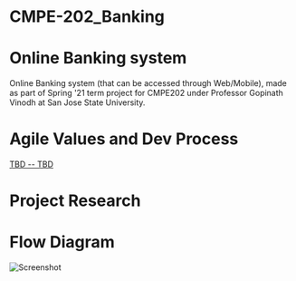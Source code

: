 # CMPE-202_Banking

# Online Banking system
Online Banking system (that can be accessed through Web/Mobile), made as part of Spring '21 term project for CMPE202 under Professor Gopinath Vinodh at San Jose State University.
  
# Agile Values and Dev Process 
[TBD -- TBD](TBD)  

# Project Research 


# Flow Diagram
![Screenshot](Screenshot.png)

